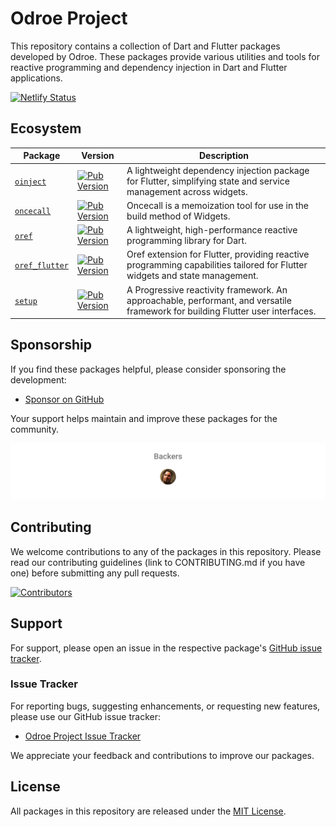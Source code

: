 # Odroe Project

This repository contains a collection of Dart and Flutter packages developed by Odroe. These packages provide various utilities and tools for reactive programming and dependency injection in Dart and Flutter applications.

[![Netlify Status](https://api.netlify.com/api/v1/badges/eb5a4ff6-172e-45fb-9c0b-b610bfdd905e/deploy-status)](https://app.netlify.com/sites/odroe/deploys)

## Ecosystem

| Package | Version | Description |
|-------|---------|-------------|
| [`oinject`](pub/oinject/) | [![Pub Version](https://img.shields.io/pub/v/oinject)](https://pub.dev/packages/oinject) | A lightweight dependency injection package for Flutter, simplifying state and service management across widgets. |
| [`oncecall`](pub/oncecall/) | [![Pub Version](https://img.shields.io/pub/v/oncecall)](https://pub.dev/packages/oncecall) | Oncecall is a memoization tool for use in the build method of Widgets. |
| [`oref`](pub/oref/) | [![Pub Version](https://img.shields.io/pub/v/oref)](https://pub.dev/packages/oref) | A lightweight, high-performance reactive programming library for Dart. |
| [`oref_flutter`](pub/oref_flutter/) | [![Pub Version](https://img.shields.io/pub/v/oref_flutter)](https://pub.dev/packages/oref_flutter) | Oref extension for Flutter, providing reactive programming capabilities tailored for Flutter widgets and state management. |
| [`setup`](pub/setup/) | [![Pub Version](https://img.shields.io/pub/v/setup)](https://pub.dev/packages/setup) | A Progressive reactivity framework. An approachable, performant, and versatile framework for building Flutter user interfaces. |


## Sponsorship

If you find these packages helpful, please consider sponsoring the development:

- [Sponsor on GitHub](https://github.com/sponsors/medz)

Your support helps maintain and improve these packages for the community.

<p align="center">
  <a target="_blank" href="https://github.com/sponsors/medz#:~:text=Featured-,sponsors,-Current%20sponsors">
    <img alt="sponsors" src="https://github.com/medz/public/raw/main/sponsors.tiers.svg">
  </a>
</p>

## Contributing

We welcome contributions to any of the packages in this repository. Please read our contributing guidelines (link to CONTRIBUTING.md if you have one) before submitting any pull requests.

[![Contributors](https://contrib.rocks/image?repo=medz/prisma-dart)](https://github.com/odroe/prisma-dart/graphs/contributors)

## Support

For support, please open an issue in the respective package's [GitHub issue tracker](https://github.com/odroe/odroe/issues).

### Issue Tracker

For reporting bugs, suggesting enhancements, or requesting new features, please use our GitHub issue tracker:

- [Odroe Project Issue Tracker](https://github.com/odroe/odroe/issues)

We appreciate your feedback and contributions to improve our packages.

## License

All packages in this repository are released under the [MIT License](LICENSE).
